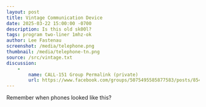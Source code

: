 ```yaml
---
layout: post
title: Vintage Communication Device
date: 2025-03-22 15:00:00 -0700
description: Is this old sk00l?
tags: program two-liner 1mhz-ok
author: Lee Fastenau
screenshot: /media/telephone.png
thumbnail: /media/telephone-tn.png
source: /src/vintage.txt
discussion:
    -
        name: CALL-151 Group Permalink (private)
        url: https://www.facebook.com/groups/5075495585877583/posts/8541473969279710/
---
```


Remember when phones looked like this?
